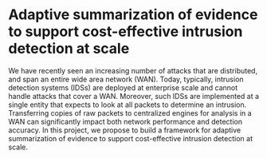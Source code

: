 # Adaptive summarization of evidence to support cost-effective intrusion detection at scale

We have recently seen an increasing number of attacks that are distributed, and span an entire wide area network (WAN). Today, typically, intrusion detection systems (IDSs) are deployed at enterprise scale and cannot handle attacks that cover a WAN. Moreover, such IDSs are implemented at a single entity that expects to look at all packets to determine an intrusion. Transferring copies of raw packets to centralized engines for analysis in a WAN can significantly impact both network performance and detection accuracy. In this project, we propose to build a framework for adaptive summarization of evidence to support cost-effective intrusion detection at scale.
